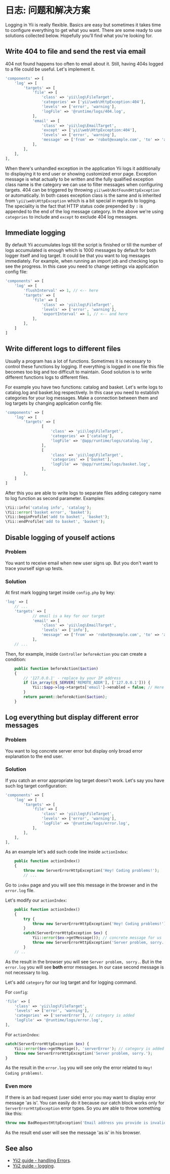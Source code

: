 # 日志: 问题和解决方案

Logging in Yii is really flexible. Basics are easy but sometimes it takes time to configure
everything to get what you want. There are some ready to use solutions collected below.
Hopefully you'll find what you're looking for.

Write 404 to file and send the rest via email
---------------------------------------------

404 not found happens too often to email about it. Still, having 404s logged to a file could be
useful. Let's implement it.


```php
'components' => [
    'log' => [
        'targets' => [
            'file' => [
                'class' => 'yii\log\FileTarget',
                'categories' => ['yii\web\HttpException:404'],
                'levels' => ['error', 'warning'],
                'logFile' => '@runtime/logs/404.log',
            ],
            'email' => [
                'class' => 'yii\log\EmailTarget',
                'except' => ['yii\web\HttpException:404'],
                'levels' => ['error', 'warning'],
                'message' => ['from' => 'robot@example.com', 'to' => 'admin@example.com'],
            ],
        ],
    ],
],
```

When there's unhandled exception in the application Yii logs it additionally to displaying it
to end user or showing customized error page. Exception message is what actually to be written and
the fully qualified exception class name is the category we can use to filter messages when
configuring targets. 404 can be triggered by throwing `yii\web\NotFoundHttpException` or automatically.
In both cases exception class is the same and is inherited from `\yii\web\HttpException` which is a bit
special in regards to logging. The speciality is the fact that HTTP status code prepended by `:` is
appended to the end of the log message category. In the above we're using `categories` to include
and `except` to exclude 404 log messages.

Immediate logging
-----------------

By default Yii accumulates logs till the script is finished or till the number of logs accumulated is
enough which is 1000 messages by default for both logger itself and log target. It could be that you
want to log messages immediately. For example, when running an import job and checking logs to see
the progress. In this case you need to change settings via application config file:

```php
'components' => [
    'log' => [
        'flushInterval' => 1, // <-- here
        'targets' => [
            'file' => [
                'class' => 'yii\log\FileTarget',
                'levels' => ['error', 'warning'],
                'exportInterval' => 1, // <-- and here
            ],
        ],
    ]
]
```

Write different logs to different files
-----------------

Usually a program has a lot of functions. Sometimes it is necessary to control these functions by logging. If everything is logged in one file this file becomes too big and too difficult to maintain. Good solution is to write different functions logs to different files.

For example you have two functions: catalog and basket. Let's write logs to catalog.log and basket.log respectively. In this case you need to establish categories for your log messages. Make a connection between them and log targets by changing application config file:

```php
'components' => [
    'log' => [
        'targets' => [
                [
                    'class' => 'yii\log\FileTarget',
                    'categories' => ['catalog'],
                    'logFile' => '@app/runtime/logs/catalog.log',
                ],
                [
                    'class' => 'yii\log\FileTarget',
                    'categories' => ['basket'],
                    'logFile' => '@app/runtime/logs/basket.log',
                ],
        ],
    ]
]
```

After this you are able to write logs to separate files adding category name to log function as second parameter. Examples: 

```php
\Yii::info('catalog info', 'catalog');
\Yii::error('basket error', 'basket');
\Yii::beginProfile('add to basket', 'basket');
\Yii::endProfile('add to basket', 'basket');
```

## Disable logging of youself actions

### Problem
You want to receive email when new user signs up. But you don't want to trace yourself sign up tests.

### Solution

At first mark logging target inside `config.php` by key:
```php
'log' => [
    // ...
    'targets' => [
            // email is a key for our target
            'email' => [  
                'class' => 'yii\log\EmailTarget',
                'levels' => ['info'],
                'message' => ['from' => 'robot@example.com', 'to' => 'admin@example.com'],
            ],
    // ...
```

Then, for example, inside `Controller` `beforeAction` you can create a condition:
```php
    public function beforeAction($action)
    {
        // '127.0.0.1' - replace by your IP address
        if (in_array(@$_SERVER['REMOTE_ADDR'], ['127.0.0.1'])) {
            Yii::$app->log->targets['email']->enabled = false; // Here we disable our log target
        }
        return parent::beforeAction($action);
    }
```

## Log everything but display different error messages

### Problem
You want to log  concrete server error but display only broad error explanation to the end user.


### Solution
If you catch an error appropriate log target doesn't work.
Let's say you have such log target configuration: 
```php
'components' => [
    'log' => [
        'targets' => [
            'file' => [
                'class' => 'yii\log\FileTarget',
                'levels' => ['error', 'warning'],
                'logFile' => '@runtime/logs/error.log',
            ],
        ],
    ],
],
```

As an example let's add such code line inside `actionIndex`:
```php
    public function actionIndex()
    {
        throw new ServerErrorHttpException('Hey! Coding problems!');
        // ...
```

Go to `index` page and you will see this message in the browser and in the `error.log` file.

Let's modify our `actionIndex`:

```php
    public function actionIndex()
    {
        try {
            throw new ServerErrorHttpException('Hey! Coding problems!'); // here is our code line now
        }
        catch(ServerErrorHttpException $ex) {
            Yii::error($ex->getMessage()); // concrete message for us
            throw new ServerErrorHttpException('Server problem, sorry.'); // broad message for the end user
        }
    // ..
```
As the result in the browser you will see `Server problem, sorry.`. But in the `error.log`
you will see **both** error messages. In our case second message is not necessary to log.

Let's add `category` for our log target and for logging command.

For `config`:
```php
'file' => [
    'class' => 'yii\log\FileTarget',
    'levels' => ['error', 'warning'],
    'categories' => ['serverError'], // category is added
    'logFile' => '@runtime/logs/error.log',
],
```
For `actionIndex`:
```php
catch(ServerErrorHttpException $ex) {
    Yii::error($ex->getMessage(), 'serverError'); // category is added
    throw new ServerErrorHttpException('Server problem, sorry.');
}
```

As the result in the `error.log` you will see only the error related to `Hey! Coding problems!`.


### Even more
If there is an bad request (user side) error you may want to display error message 'as is'. You can easily do it because
our catch block works only for `ServerErrorHttpException` error types. So you are able to throw something like this:
```php
throw new BadRequestHttpException('Email address you provide is invalid');
```
As the result end user will see the message 'as is' in his browser.

See also
--------
- [Yii2 guide - handling Errors](http://www.yiiframework.com/doc-2.0/guide-runtime-handling-errors.html).
- [Yii2 guide - logging](http://www.yiiframework.com/doc-2.0/guide-runtime-logging.html).




